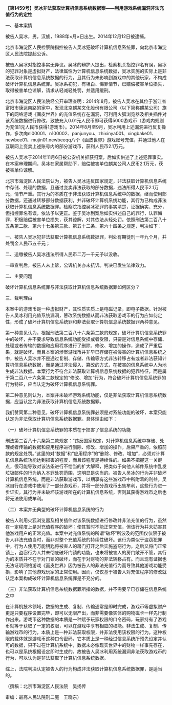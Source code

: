 **【第1459号】吴冰非法获取计算机信息系统数据案——利用游戏系统漏洞非法充值行为的定性**

一、基本案情

被告人吴冰，男，汉族，1988年×月×日出生。2014年12月12日被逮捕。

北京市海淀区人民检察院指控被告人吴冰犯破坏计算机信息系统罪，向北京市海淀区人民法院提起公诉。

被告人吴冰对指控事实无异议。吴冰的辩护人提出，检察机关指控罪名有误，吴冰的犯罪对象是虚拟财产，法律属性为计算机信息系统数据，吴冰实施的实际上是非法获取计算机信息系统数据的行为，且其行为未影响到游戏中的其他玩家，不构成破坏计算机信息系统罪。吴冰系初犯，有坦白、悔罪情节，已赔偿被害单位损失，取得被害单位谅解，请求从轻减轻处罚，并适用缓刑。

北京市海淀区人民法院经公开审理查明：2014年8月，被告人吴冰在其位于浙江省富阳市康达南路的家中，发现北京麒某文化股份有限公司（以下简称麒某公司）旗下的网络游戏《画皮世界》的充值系统存在漏洞，可利用火狐浏览器及相关插件对该系统数据进行修改，致使充入0.01元人民币即可获得5000游戏币（游戏内规则为充值1元人民币获得1游戏币）。2014年8月至9月，吴冰利用上述漏洞进行反复操作，多次向nl00001、n100002、panjunyou、zhixinya001、xingbake01、newbee01、mujin01.newbeeqq八个《画皮世界》游戏账号充值，并通过他人在互联网上变卖上述账号内的部分游戏币，获利人民币2.1万元。

被告人吴冰于2014年11月6日被公安机关抓获归案，后如实供述了上述犯罪事实。在本案审理期间，吴冰在家属帮助下，赔偿被害单位麒某公司人民币2.1万元，获被害单位谅解。

北京市海淀区人民法院认为，被告人吴冰违反国家规定，非法获取计算机信息系统中存储、处理的数据，且通过变卖非法获取的部分数据，违法所得人民币2.1万元，情节严重。其行为的本质在于非法获取计算机信息系统中的数据，继而使用部分数据，还通过转移部分数据获利，并非破坏计算机系统功能，其行为已构成非法获取计算机信息系统数据罪。检察院指控吴冰犯罪的事实清楚，证据确实、充分，但指控罪名有误，依法予以更正。鉴于吴冰到案后如实供述自己的罪行，认罪悔罪，积极赔偿被害单位损失，获其谅解，对其依法从轻处罚。依照刑法第二百八十五条第二款、第六十七条第三款、第五十二条、第六十四条之规定，判决如下：

一、被告人吴冰犯非法获取计算机信息系统数据罪，判处有期徒刑一年九个月，并处罚金人民币五千元；

二、追缴被告人吴冰违法所得人民币二万一千元予以没收。

一审宣判后，被告人未上诉，公诉机关亦未抗诉。判决已发生法律效力。

二、主要问题

破坏计算机信息系统罪与非法获取计算机信息系统数据罪如何区分？

三、裁判理由

本案中的游戏币是一种虚拟财产，其性质实质上是电磁记录，即电子数据。针对被告人吴冰利用充值系统漏洞，篡改系统数据从而非法获取游戏币的行为应如何定性，形成了破坏计算机信息系统罪和非法获取计算机信息系统数据罪两种意见。

第一种意见认为，根据刑法第二百八十六条第二款的规定，破坏计算机信息系统罪中的破坏，并不要求导致信息系统功能受损或者受限，只要是对信息系统中存储、处理或者传输的数据和应用程序进行了删除、修改、增加的操作，造成了严重后果，就是破坏。而且本案的涉案游戏币并非早已存储在被侵害的计算机信息系统之中，被告人吴冰并不是通过复制、存储、传输等方式非法转移占有或者非法获知计算机信息系统数据，而是通过非法侵入、篡改的方式，在被害的信息系统中人为地生成非法数据。本案行为不符合非法获取计算机信息系统数据的犯罪特征，而是属于第二百八十六条第二款规定的“修改、增加”行为，符合破坏计算机信息系统罪的行为特征，应当认定为破坏计算机信息系统罪。

第二种意见则认为，本案并未破坏游戏系统功能，仅是非法获取计算机信息系统数据，应当认定为非法获取计算机信息系统数据罪。

我们赞同第二种意见，破坏计算机信息系统罪必须是对系统功能的破坏，本案只能认定为非法获取计算机信息系统数据罪。具体理由如下：

（一）破坏计算机信息系统罪的本质在于损害了信息系统的功能

刑法第二百八十六条第二款规定：“违反国家规定，对计算机信息系统中存储、处理或者传输的数据和应用程序进行删除、修改、增加的操作，后果严重的，依照前款的规定处罚。”这里的对“数据”和“应用程序”的“删除、修改、增加”，必须对计算机信息系统功能达到损害的程度，而且该程度是持续性的。如果不把握这一关键点，很可能导致对该法条进行不恰当的扩大解释，把类似于向他人邮件系统中乱发垃圾邮件的行为纳入本罪处罚范围，这明显是失当的。被告人吴冰的行为并非破坏计算机信息系统，而是非法获取游戏币，以期享有这些游戏币中所附着的利益。吴冰自行在游戏中使用了一部分游戏币，并将一部分游戏币出售牟利，这些行为进一步证实，其行为并未破坏该游戏所在的计算机信息系统，否则其获得游戏币之后也将无法使用或牟利。

（二）本案并无典型的破坏计算机信息系统的行为

被告人利用火狐浏览器及相关插件对该系统数据进行修改并非法充值的行为，虽然在一定程度上是对充值程序的破坏；使其暂时不能正常充值，但该行为并未妨害其他游戏用户的正常充值。本案中对充值系统的所谓“破坏”所波及的范围仅仅限于被告人非法充值当时，而非对整个充值系统的持续性破坏。该行为类似于盗窃犯罪中，行为人使用万能钥匙将被害人的房门打开之后实施盗窃行为，之后又将门正常锁上，盗窃行为人并未彻底破坏门锁的功能，也未将被害人的房门敞开不管，其行为的本质并不在于对门锁的破坏，而在于对财物的非法转移占有。而且现有证据也无法证明网络游戏《画皮世界》因为被告人的非法充值行为而导致其他游戏功能受损，影响了其他游戏玩家的正常使用。因而，仅仅基于被告人对充值程序的修改就认定本案构成破坏计算机信息系统罪是不充分的。

（三）非法获取计算机信息糸统数据罪所指的数据，并不需要早已存储在信息系统之中

在计算机技术领域，数据的生成、复制、传输通常是即时完成，游戏币等虚拟财产更是只要程序设置完毕，即可以无限产出，而非需要像实体的购物磁卡一样先行制作出来。游戏币这种数据的本质是一种赋予玩家权限的口令密码，玩家持有了游戏币就等于获取了一定的权限，可以在游戏中享有相应的权能。非法生成、复制、传输游戏币的行为，本质上是一种非法获取权限，并非法使用该权限的行为。这种权限的载体就是游戏币这种口令密码，它本质上是一种经过信息系统所预先设定并认可的数据，只不过在计算机系统中，数据未必像现实世界中的财物一样事先存在，也可以是系统根据设定即时生成的。故被告人吴冰利用系统漏洞非法获取游戏币的行为，可以认为是非法获取了计算机信息系统数据。

综上，法院判决认定被告人的行为构成非法获取计算机信息系统数据罪，是适当的。

（撰稿：北京市海淀区人民法院　吴扬传

审编：最高人民法院刑二庭　王晓东）